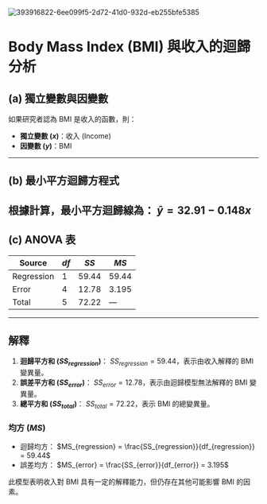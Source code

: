![393916822-6ee099f5-2d72-41d0-932d-eb255bfe5385](https://github.com/user-attachments/assets/174bda0f-5361-4170-9fd9-c75b2e7c09eb)

# Body Mass Index (BMI) 與收入的迴歸分析

## (a) 獨立變數與因變數
如果研究者認為 BMI 是收入的函數，則：
- **獨立變數 ($x$)**：收入 (Income)
- **因變數 ($y$)**：BMI
---
## (b) 最小平方迴歸方程式

根據計算，最小平方迴歸線為：
$\hat{y} = 32.91 - 0.148x$
---
## (c) ANOVA 表

| Source      | $df$ | $SS$  | $MS$   |
|-------------|------|-------|--------|
| Regression  | 1    | 59.44 | 59.44  |
| Error       | 4    | 12.78 | 3.195  |
| Total       | 5    | 72.22 | —      |
---
## 解釋

1. **迴歸平方和 ($SS_{regression}$)**：
   $SS_{regression} = 59.44$，表示由收入解釋的 BMI 變異量。
2. **誤差平方和 ($SS_{error}$)**：
   $SS_{error} = 12.78$，表示由迴歸模型無法解釋的 BMI 變異量。
3. **總平方和 ($SS_{total}$)**：
   $SS_{total} = 72.22$，表示 BMI 的總變異量。

### 均方 ($MS$)
- 迴歸均方：
  $MS_{regression} = \frac{SS_{regression}}{df_{regression}} = 59.44$
- 誤差均方：
  $MS_{error} = \frac{SS_{error}}{df_{error}} = 3.195$

此模型表明收入對 BMI 具有一定的解釋能力，但仍存在其他可能影響 BMI 的因素。
